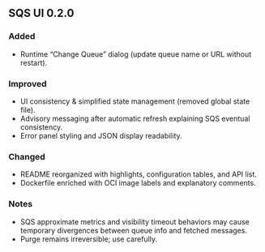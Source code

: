 ## SQS UI 0.2.0

### Added
- Runtime “Change Queue” dialog (update queue name or URL without restart).

### Improved
- UI consistency & simplified state management (removed global state file).
- Advisory messaging after automatic refresh explaining SQS eventual consistency.
- Error panel styling and JSON display readability.

### Changed
- README reorganized with highlights, configuration tables, and API list.
- Dockerfile enriched with OCI image labels and explanatory comments.

### Notes
- SQS approximate metrics and visibility timeout behaviors may cause temporary divergences between queue info and fetched messages.
- Purge remains irreversible; use carefully.
